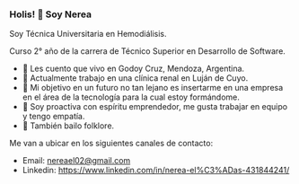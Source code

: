 ### Holis! 👋 Soy Nerea

Soy Técnica Universitaria en Hemodiálisis.

Curso 2° año de la carrera de Técnico Superior en Desarrollo de Software.
 

- 🔭 Les cuento que vivo en Godoy Cruz, Mendoza, Argentina.
- 🏥 Actualmente trabajo en una clínica renal en Luján de Cuyo.
- 🌱 Mi objetivo en un futuro no tan lejano es insertarme en una empresa en el área de la tecnología para la cual estoy formándome.
- 👯 Soy proactiva con espíritu emprendedor, me gusta trabajar en equipo y tengo empatía.
- 💃 También bailo folklore.

Me van a ubicar en los siguientes canales de contacto:

- Email: nereael02@gmail.com
- Linkedin: https://www.linkedin.com/in/nerea-el%C3%ADas-431844241/
  

